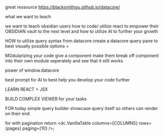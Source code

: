 
great ressource
https://blacksmithgu.github.io/datacore/

what we want to teach

we want to teach obsidian users how to code/ utilize react to empower their OBSIDIAN vault to the next level
and how to utilize AI to further your growth


HOW to utilize query syntax from datacore
	create a datacore query pane to best visually possible options +

MOdularizing your code
	give a component
		make them break off component into their own module seperately and see that it still works

power of window.datacore


best prompt for AI to best help you develop your code further

LEARN REACT + JSX


BUILD COMPLEX VIEWER for your tasks




FOR today simple query builder
showcase query itself so others can render on their end

for with pagination
return <dc.VanillaTable columns={COLUMNS} rows={pages} paging={10} />;  